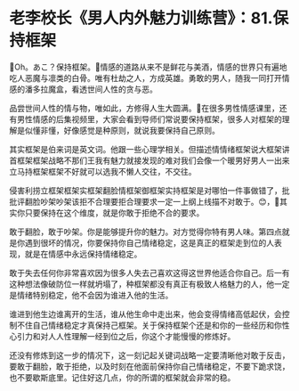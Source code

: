 # 老李校长《男人内外魅力训练营》：81.保持框架

🎼Oh。あこ？保持框架。🎼情感的道路从来不是鲜花与美酒，情感的世界只有遍地吃人恶魔与凛类的白骨。唯有杜劫之人，方成英雄。勇敢的男人，随我一同打开情感的潘多拉魔盒，看透世间人性的贪与恶。

品尝世间人性的情与物，唯如此，方修得人生大圆满。🎼在很多男性情感课里，还有男性情感的后集视频里，大家会看到导师们常说要保持框架，很多人对框架的理解是似懂非懂，好像感觉是种原则，就说我要保持自己原则。

其实框架是伯来词是英文词。他跟一些心理学相关。但描述情情绪框架说大框架讲首框架框架战略不那们王我有魅力就接发现的难对我们会像一个暖男好男人一出来立马持框架框架不好就可以选我不懒人交往，不交往。

侵害利捞立框架框架实框架翻脸情框架御框架实持框架是对哪怕一件事做错了，批批评翻脸吵架吵架该拒不合理要拒合理要求一定一上纲上线描不对敢于。😊，🎼其实你只要保持在这个维度，就是你敢于拒绝不合的要求。

敢于翻脸，敢于吵架。你是能够提升你的魅力。对方觉得你特有男人味。第四点就是你遇到很坏的情况，你要保持你自己情绪稳定，这是真正的框架走到位的人表现，就是在情感中永远保持情绪稳定。

敢于失去任何你非常喜欢因为很多人失去己喜欢这得这世界他适合你自己。后一有这种想法像破防位一样就坍塌了，种框架都没有真正有极致人格魅力的人，他一定是情绪特别稳定，他不会因为谁进入他的生活。

谁进到他生边谁离开的生活，谁从他生命中走出来，他会变得情绪高低起伏，会控制不住自己情绪稳定才真保持己框架。关于保持框架个还是和你的一些经历和你性心引力和对人人性理解一经到位之后，你这个才能慢慢的修炼好。

还没有修炼到这一步的情况下，这一刻记起关键词战略一定要清晰他对敢于反击，要敢于翻脸，敢于拒绝，以及时刻在他面前保持你自己情绪稳定，不要下跪求饶，也不要歇斯底里。记住好这几点，你的所谓的框架就会非常的稳。

